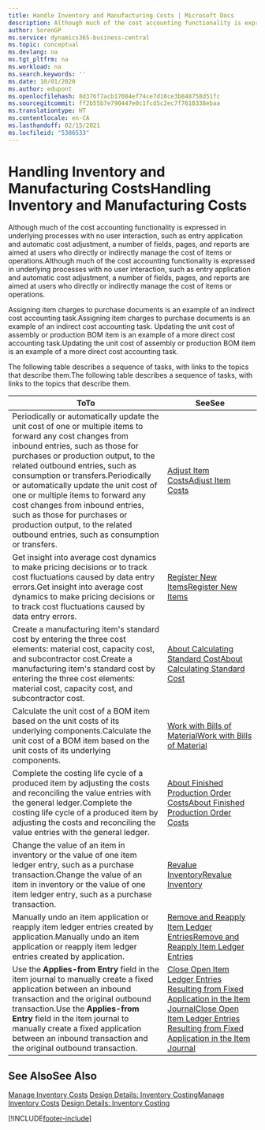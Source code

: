```yaml
---
title: Handle Inventory and Manufacturing Costs | Microsoft Docs
description: Although much of the cost accounting functionality is expressed in underlying processes with no user interaction, such as entry application and automatic cost adjustment, a number of fields, pages, and reports are aimed at users who directly or indirectly manage the cost of items or operations.
author: SorenGP
ms.service: dynamics365-business-central
ms.topic: conceptual
ms.devlang: na
ms.tgt_pltfrm: na
ms.workload: na
ms.search.keywords: ''
ms.date: 10/01/2020
ms.author: edupont
ms.openlocfilehash: 8d376f7acb17084ef74ce7d10ce3b848758d51fc
ms.sourcegitcommit: ff2b55b7e790447e0c1fcd5c2ec7f7610338ebaa
ms.translationtype: HT
ms.contentlocale: en-CA
ms.lasthandoff: 02/15/2021
ms.locfileid: "5386533"
---
```

# <a name="handling-inventory-and-manufacturing-costs"></a><span data-ttu-id="18e86-103">Handling Inventory and Manufacturing Costs</span><span class="sxs-lookup"><span data-stu-id="18e86-103">Handling Inventory and Manufacturing Costs</span></span>
<span data-ttu-id="18e86-104">Although much of the cost accounting functionality is expressed in underlying processes with no user interaction, such as entry application and automatic cost adjustment, a number of fields, pages, and reports are aimed at users who directly or indirectly manage the cost of items or operations.</span><span class="sxs-lookup"><span data-stu-id="18e86-104">Although much of the cost accounting functionality is expressed in underlying processes with no user interaction, such as entry application and automatic cost adjustment, a number of fields, pages, and reports are aimed at users who directly or indirectly manage the cost of items or operations.</span></span>  

 <span data-ttu-id="18e86-105">Assigning item charges to purchase documents is an example of an indirect cost accounting task.</span><span class="sxs-lookup"><span data-stu-id="18e86-105">Assigning item charges to purchase documents is an example of an indirect cost accounting task.</span></span> <span data-ttu-id="18e86-106">Updating the unit cost of assembly or production BOM item is an example of a more direct cost accounting task.</span><span class="sxs-lookup"><span data-stu-id="18e86-106">Updating the unit cost of assembly or production BOM item is an example of a more direct cost accounting task.</span></span>  

 <span data-ttu-id="18e86-107">The following table describes a sequence of tasks, with links to the topics that describe them.</span><span class="sxs-lookup"><span data-stu-id="18e86-107">The following table describes a sequence of tasks, with links to the topics that describe them.</span></span>   

|<span data-ttu-id="18e86-108">**To**</span><span class="sxs-lookup"><span data-stu-id="18e86-108">**To**</span></span>|<span data-ttu-id="18e86-109">**See**</span><span class="sxs-lookup"><span data-stu-id="18e86-109">**See**</span></span>|  
|------------|-------------|  
|<span data-ttu-id="18e86-110">Periodically or automatically update the unit cost of one or multiple items to forward any cost changes from inbound entries, such as those for purchases or production output, to the related outbound entries, such as consumption or transfers.</span><span class="sxs-lookup"><span data-stu-id="18e86-110">Periodically or automatically update the unit cost of one or multiple items to forward any cost changes from inbound entries, such as those for purchases or production output, to the related outbound entries, such as consumption or transfers.</span></span>|[<span data-ttu-id="18e86-111">Adjust Item Costs</span><span class="sxs-lookup"><span data-stu-id="18e86-111">Adjust Item Costs</span></span>](inventory-how-adjust-item-costs.md)|  
|<span data-ttu-id="18e86-112">Get insight into average cost dynamics to make pricing decisions or to track cost fluctuations caused by data entry errors.</span><span class="sxs-lookup"><span data-stu-id="18e86-112">Get insight into average cost dynamics to make pricing decisions or to track cost fluctuations caused by data entry errors.</span></span>|[<span data-ttu-id="18e86-113">Register New Items</span><span class="sxs-lookup"><span data-stu-id="18e86-113">Register New Items</span></span>](inventory-how-register-new-items.md)|  
|<span data-ttu-id="18e86-114">Create a manufacturing item's standard cost by entering the three cost elements: material cost, capacity cost, and subcontractor cost.</span><span class="sxs-lookup"><span data-stu-id="18e86-114">Create a manufacturing item's standard cost by entering the three cost elements: material cost, capacity cost, and subcontractor cost.</span></span>|[<span data-ttu-id="18e86-115">About Calculating Standard Cost</span><span class="sxs-lookup"><span data-stu-id="18e86-115">About Calculating Standard Cost</span></span>](finance-about-calculating-standard-cost.md)|  
|<span data-ttu-id="18e86-116">Calculate the unit cost of a BOM item based on the unit costs of its underlying components.</span><span class="sxs-lookup"><span data-stu-id="18e86-116">Calculate the unit cost of a BOM item based on the unit costs of its underlying components.</span></span>|[<span data-ttu-id="18e86-117">Work with Bills of Material</span><span class="sxs-lookup"><span data-stu-id="18e86-117">Work with Bills of Material</span></span>](inventory-how-work-BOMs.md)|  
|<span data-ttu-id="18e86-118">Complete the costing life cycle of a produced item by adjusting the costs and reconciling the value entries with the general ledger.</span><span class="sxs-lookup"><span data-stu-id="18e86-118">Complete the costing life cycle of a produced item by adjusting the costs and reconciling the value entries with the general ledger.</span></span>|[<span data-ttu-id="18e86-119">About Finished Production Order Costs</span><span class="sxs-lookup"><span data-stu-id="18e86-119">About Finished Production Order Costs</span></span>](finance-about-finished-production-order-costs.md)|  
|<span data-ttu-id="18e86-120">Change the value of an item in inventory or the value of one item ledger entry, such as a purchase transaction.</span><span class="sxs-lookup"><span data-stu-id="18e86-120">Change the value of an item in inventory or the value of one item ledger entry, such as a purchase transaction.</span></span>|[<span data-ttu-id="18e86-121">Revalue Inventory</span><span class="sxs-lookup"><span data-stu-id="18e86-121">Revalue Inventory</span></span>](inventory-how-revalue-inventory.md)|
|<span data-ttu-id="18e86-122">Manually undo an item application or reapply item ledger entries created by application.</span><span class="sxs-lookup"><span data-stu-id="18e86-122">Manually undo an item application or reapply item ledger entries created by application.</span></span>|[<span data-ttu-id="18e86-123">Remove and Reapply Item Ledger Entries</span><span class="sxs-lookup"><span data-stu-id="18e86-123">Remove and Reapply Item Ledger Entries</span></span>](finance-how-to-remove-and-reapply-item-entries.md)|  
|<span data-ttu-id="18e86-124">Use the **Applies-from Entry** field in the item journal to manually create a fixed application between an inbound transaction and the original outbound transaction.</span><span class="sxs-lookup"><span data-stu-id="18e86-124">Use the **Applies-from Entry** field in the item journal to manually create a fixed application between an inbound transaction and the original outbound transaction.</span></span>|[<span data-ttu-id="18e86-125">Close Open Item Ledger Entries Resulting from Fixed Application in the Item Journal</span><span class="sxs-lookup"><span data-stu-id="18e86-125">Close Open Item Ledger Entries Resulting from Fixed Application in the Item Journal</span></span>](finance-how-to-close-open-item-ledger-entries-resulting-from-fixed-application-in-the-item-journal.md)|  

## <a name="see-also"></a><span data-ttu-id="18e86-126">See Also</span><span class="sxs-lookup"><span data-stu-id="18e86-126">See Also</span></span>  
<span data-ttu-id="18e86-127">[Manage Inventory Costs](finance-manage-inventory-costs.md)
[Design Details: Inventory Costing](design-details-inventory-costing.md)</span><span class="sxs-lookup"><span data-stu-id="18e86-127">[Manage Inventory Costs](finance-manage-inventory-costs.md)
[Design Details: Inventory Costing](design-details-inventory-costing.md)</span></span>


[!INCLUDE[footer-include](includes/footer-banner.md)]